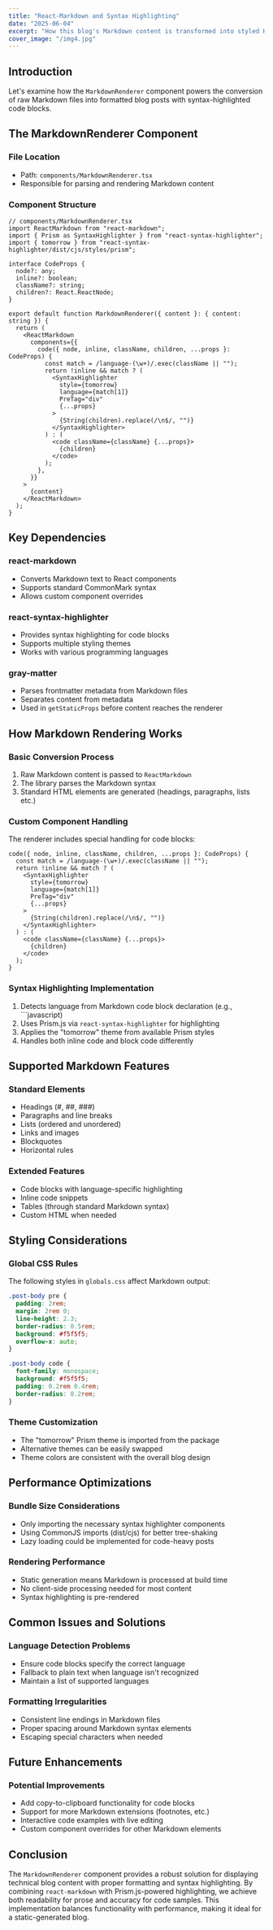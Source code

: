 ```yaml
---
title: "React-Markdown and Syntax Highlighting"
date: "2025-06-04"
excerpt: "How this blog's Markdown content is transformed into styled HTML."
cover_image: "/img4.jpg"
---
```


## Introduction

Let's examine how the `MarkdownRenderer` component powers the conversion of raw Markdown files into formatted blog posts with syntax-highlighted code blocks.

## The MarkdownRenderer Component

### File Location

- Path: `components/MarkdownRenderer.tsx`
- Responsible for parsing and rendering Markdown content

### Component Structure

```tsx
// components/MarkdownRenderer.tsx
import ReactMarkdown from "react-markdown";
import { Prism as SyntaxHighlighter } from "react-syntax-highlighter";
import { tomorrow } from "react-syntax-highlighter/dist/cjs/styles/prism";

interface CodeProps {
  node?: any;
  inline?: boolean;
  className?: string;
  children?: React.ReactNode;
}

export default function MarkdownRenderer({ content }: { content: string }) {
  return (
    <ReactMarkdown
      components={{
        code({ node, inline, className, children, ...props }: CodeProps) {
          const match = /language-(\w+)/.exec(className || "");
          return !inline && match ? (
            <SyntaxHighlighter
              style={tomorrow}
              language={match[1]}
              PreTag="div"
              {...props}
            >
              {String(children).replace(/\n$/, "")}
            </SyntaxHighlighter>
          ) : (
            <code className={className} {...props}>
              {children}
            </code>
          );
        },
      }}
    >
      {content}
    </ReactMarkdown>
  );
}
```

## Key Dependencies

### react-markdown

- Converts Markdown text to React components
- Supports standard CommonMark syntax
- Allows custom component overrides

### react-syntax-highlighter

- Provides syntax highlighting for code blocks
- Supports multiple styling themes
- Works with various programming languages

### gray-matter

- Parses frontmatter metadata from Markdown files
- Separates content from metadata
- Used in `getStaticProps` before content reaches the renderer

## How Markdown Rendering Works

### Basic Conversion Process

1. Raw Markdown content is passed to `ReactMarkdown`
2. The library parses the Markdown syntax
3. Standard HTML elements are generated (headings, paragraphs, lists etc.)

### Custom Component Handling

The renderer includes special handling for code blocks:

```tsx
code({ node, inline, className, children, ...props }: CodeProps) {
  const match = /language-(\w+)/.exec(className || "");
  return !inline && match ? (
    <SyntaxHighlighter
      style={tomorrow}
      language={match[1]}
      PreTag="div"
      {...props}
    >
      {String(children).replace(/\n$/, "")}
    </SyntaxHighlighter>
  ) : (
    <code className={className} {...props}>
      {children}
    </code>
  );
}
```

### Syntax Highlighting Implementation

1. Detects language from Markdown code block declaration (e.g., ```javascript)
2. Uses Prism.js via `react-syntax-highlighter` for highlighting
3. Applies the "tomorrow" theme from available Prism styles
4. Handles both inline code and block code differently

## Supported Markdown Features

### Standard Elements

- Headings (#, ##, ###)
- Paragraphs and line breaks
- Lists (ordered and unordered)
- Links and images
- Blockquotes
- Horizontal rules

### Extended Features

- Code blocks with language-specific highlighting
- Inline code snippets
- Tables (through standard Markdown syntax)
- Custom HTML when needed

## Styling Considerations

### Global CSS Rules

The following styles in `globals.css` affect Markdown output:

```css
.post-body pre {
  padding: 2rem;
  margin: 2rem 0;
  line-height: 2.3;
  border-radius: 0.5rem;
  background: #f5f5f5;
  overflow-x: auto;
}

.post-body code {
  font-family: monospace;
  background: #f5f5f5;
  padding: 0.2rem 0.4rem;
  border-radius: 0.2rem;
}
```

### Theme Customization

- The "tomorrow" Prism theme is imported from the package
- Alternative themes can be easily swapped
- Theme colors are consistent with the overall blog design

## Performance Optimizations

### Bundle Size Considerations

- Only importing the necessary syntax highlighter components
- Using CommonJS imports (dist/cjs) for better tree-shaking
- Lazy loading could be implemented for code-heavy posts

### Rendering Performance

- Static generation means Markdown is processed at build time
- No client-side processing needed for most content
- Syntax highlighting is pre-rendered

## Common Issues and Solutions

### Language Detection Problems

- Ensure code blocks specify the correct language
- Fallback to plain text when language isn't recognized
- Maintain a list of supported languages

### Formatting Irregularities

- Consistent line endings in Markdown files
- Proper spacing around Markdown syntax elements
- Escaping special characters when needed

## Future Enhancements

### Potential Improvements

- Add copy-to-clipboard functionality for code blocks
- Support for more Markdown extensions (footnotes, etc.)
- Interactive code examples with live editing
- Custom component overrides for other Markdown elements

## Conclusion

The `MarkdownRenderer` component provides a robust solution for displaying technical blog content with proper formatting and syntax highlighting. By combining `react-markdown` with Prism.js-powered highlighting, we achieve both readability for prose and accuracy for code samples. This implementation balances functionality with performance, making it ideal for a static-generated blog.
